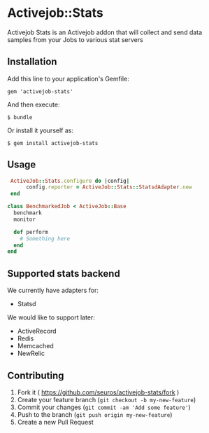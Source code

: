 # Activejob::Stats

Activejob Stats is an Activejob addon that will collect and send data samples from your Jobs to various stat servers

## Installation

Add this line to your application's Gemfile:

    gem 'activejob-stats'

And then execute:

    $ bundle

Or install it yourself as:

    $ gem install activejob-stats

## Usage

```ruby
 ActiveJob::Stats.configure do |config|
      config.reporter = ActiveJob::Stats::StatsdAdapter.new
 end
```

```ruby
class BenchmarkedJob < ActiveJob::Base
  benchmark
  monitor

  def perform
    # Something here
  end
end
```


## Supported stats backend

We currently have adapters for:
 
 - Statsd

We would like to support later: 
 - ActiveRecord
 - Redis
 - Memcached
 - NewRelic


## Contributing

1. Fork it ( https://github.com/seuros/activejob-stats/fork )
2. Create your feature branch (`git checkout -b my-new-feature`)
3. Commit your changes (`git commit -am 'Add some feature'`)
4. Push to the branch (`git push origin my-new-feature`)
5. Create a new Pull Request
